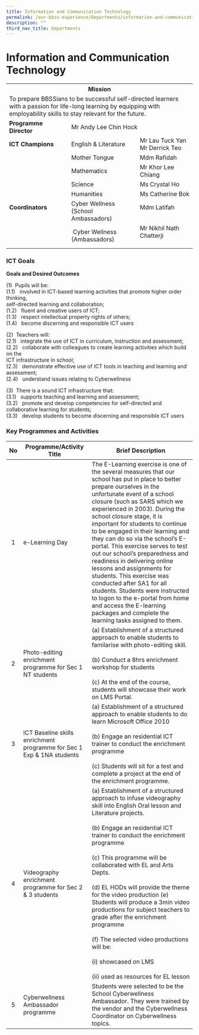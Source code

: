 ```yaml
---
title: Information and Communication Technology
permalink: /our-bbss-experience/Departments/information-and-communication-technology/
description: ""
third_nav_title: Departments
---
```

# Information and Communication Technology

<table>
<tbody>
<tr>
<th colspan="3" style="text-align: center;" >Mission</th>
</tr>
<tr>
<td colspan="3">To prepare BBSSians to be successful self-directed learners with a passion for life-long learning by equipping with employability skills to stay relevant for the future.</td>
</tr>
<tr>
<td><strong>Programme Director<br /></strong></td>
<td colspan="2">Mr Andy Lee Chin Hock</td>
</tr>
<tr>
<td><strong>ICT Champions</strong></td>
<td>English &amp; Literature</td>
<td>Mr Lau Tuck Yan<br />Mr Derrick Teo</td>
</tr>
<tr>
<td>&nbsp;</td>
<td>Mother Tongue</td>
<td>Mdm Rafidah</td>
</tr>
<tr>
<td>&nbsp;</td>
<td>Mathematics</td>
<td>Mr Khor Lee Chiang</td>
</tr>
<tr>
<td>&nbsp;</td>
<td>Science</td>
<td>Ms Crystal Ho</td>
</tr>
<tr>
<td>&nbsp;</td>
<td>Humanities</td>
<td>Ms Catherine Bok</td>
</tr>
<tr>
<td><strong>Coordinators<br /><br /></strong></td>
<td>Cyber Wellness<br />(School Ambassadors)</td>
<td>Mdm Latifah<br /><br /></td>
</tr>
<tr>
<td>&nbsp;</td>
<td>
<div>&nbsp;Cyber Wellness</div>
<div>(Ambassadors)</div>
</td>
<td>Mr Nikhil Nath Chatterji<br /><br /></td>
</tr>
</tbody>
</table>

### ICT Goals

**Goals and Desired Outcomes**

(1)  Pupils will be:  
(1.1)   involved in ICT-based learning activities that promote higher order thinking,  
self-directed learning and collaboration;  
(1.2)   fluent and creative users of ICT;  
(1.3)   respect intellectual property rights of others;  
(1.4)   become discerning and responsible ICT users 

(2)  Teachers will:  
(2.1)   integrate the use of ICT in curriculum, instruction and assessment;  
(2.2)   collaborate with colleagues to create learning activities which build on the  
ICT infrastructure in school;  
(2.3)   demonstrate effective use of ICT tools in teaching and learning and assessment;  
(2.4)   understand issues relating to Cyberwellness  

(3)  There is a sound ICT infrastructure that:  
(3.1)   supports teaching and learning and assessment;  
(3.2)   promote and develop competencies for self-directed and collaborative learning for students;  
(3.3)   develop students to become discerning and responsible ICT users

### Key Programmes and Activities

| No |                        Programme/Activity Title                       |                Brief Description                                             |
|:--:|----------|-----|
|  1 | e-Learning Day                                                        | The E-Learning exercise is one of the several measures that our school has put in place to better prepare ourselves in the unfortunate event of a school closure (such as SARS which we experienced in 2003). During the school closure stage, it is important for students to continue to be engaged in their learning and they can do so via the school’s E-portal. This exercise serves to test out our school’s preparedness and readiness in delivering online lessons and assignments for students. This exercise was conducted after SA1 for all students. Students were instructed to logon to the e-portal from home and access the E-learning packages and complete the learning tasks assigned to them. |
|  2 | Photo-editing enrichment programme for Sec 1 NT students              | (a) Establishment of a structured approach to enable students to familarise with photo-editing skill. <br><br>(b) Conduct a 8hrs enrichment workshop for students<br><br>(c) At the end of the course, students will showcase their work on LMS Portal.                                                        |
|  3 | ICT Baseline skills enrichment programme for Sec 1 Exp & 1NA students | (a) Establishment of a structured approach to enable students to do learn Microsoft Office 2010 <br><br>(b) Engage an residential ICT trainer to conduct the enrichment programme <br><br>(c) Students will sit for a test and complete a project at the end of the enrichment programme.                                                                                                                                                                                                                                                                                                                                                                                                                                  |
|  4 | Videography enrichment programme for Sec 2 & 3 students               | (a) Establishment of a structured approach to  infuse videography skill into English Oral lesson and  Literature projects. <br><br>(b) Engage an residential ICT trainer to conduct the enrichment programme <br><br>(c) This programme will be collaborated with EL and Arts Depts. <br><br>(d) EL HODs will provide the theme for the video production (e) Students will produce a 3min video productions for subject teachers to grade after the enrichment programme <br><br>(f) The selected video productions will be: <br><br>(i) showcased on LMS  <br><br>(ii) used as resources for EL lesson                                                                                                                                    |
|  5 | Cyberwellness Ambassador programme                                    | Students were selected to be the School Cyberwellness Ambassador. They were trained by the vendor and the Cyberwellness Coordinator on Cyberwellness topics.                 |